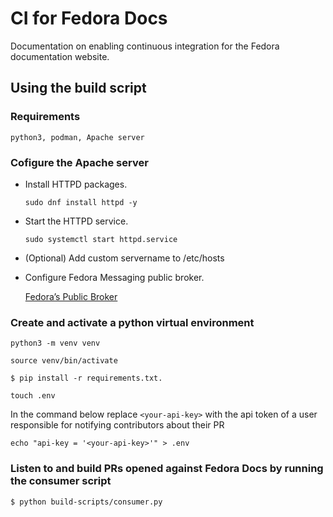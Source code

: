 # CI for Fedora Docs
Documentation on enabling continuous integration for the Fedora documentation website.

## Using the build script
### Requirements
`python3, podman, Apache server` 

### Cofigure the Apache server
* Install HTTPD packages.

    `sudo dnf install httpd -y`

* Start the HTTPD service.

    `sudo systemctl start httpd.service`

* (Optional) Add custom servername to /etc/hosts

* Configure Fedora Messaging public broker.

    [Fedora’s Public Broker](https://fedora-messaging.readthedocs.io/en/stable/quick-start.html#fedora-s-public-broker)

### Create and activate a python virtual environment
`python3 -m venv venv`

`source venv/bin/activate`

`$ pip install -r requirements.txt.`

`touch .env`

In the command below replace `<your-api-key>` with the api token of a user
responsible for notifying contributors about their PR

`echo "api-key = '<your-api-key>'" > .env`

### Listen to and build PRs opened against Fedora Docs by running the consumer script
`$ python build-scripts/consumer.py`
